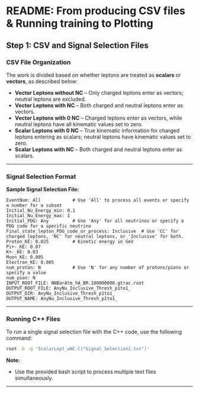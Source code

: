 # **README: From producing CSV files & Running training to Plotting**  

## **Step 1: CSV and Signal Selection Files**  

### **CSV File Organization**  
The work is divided based on whether leptons are treated as **scalars** or **vectors**, as described below:  

- **Vector Leptons without NC** – Only charged leptons enter as vectors; neutral leptons are excluded.  
- **Vector Leptons with NC** – Both charged and neutral leptons enter as vectors.  
- **Vector Leptons with 0 NC** – Charged leptons enter as vectors, while neutral leptons have all kinematic values set to zero.  
- **Scalar Leptons with 0 NC** – True kinematic information for charged leptons entering as scalars; neutral leptons have kinematic values set to zero.  
- **Scalar Leptons with NC** – Both charged and neutral leptons enter as scalars.  

---

### **Signal Selection Format**  

**Sample Signal Selection File:**  

```
EventNum: All            # Use 'All' to process all events or specify a number for a subset  
Initial_Nu_Energy_min: 0.1  
Initial_Nu_Energy_max: 1  
Initial_PDG: Any         # Use 'Any' for all neutrinos or specify a PDG code for a specific neutrino  
Final_state_lepton_PDG_code_or_process: Inclusive  # Use 'CC' for charged leptons, 'NC' for neutral leptons, or 'Inclusive' for both.  
Proton_KE: 0.025         # Kinetic energy in GeV  
Pi+-_KE: 0.07  
K+-_KE: 0.03  
Muon_KE: 0.005  
Electron_KE: 0.005  
num_proton: N            # Use 'N' for any number of protons/pions or specify a value  
num_pion: N  
INPUT_ROOT_FILE: NNBarAtm_hA_BR.100000000.gtrac.root  
OUTPUT_ROOT_FILE: AnyNu_Inclusive_Thresh_p1to1_  
OUTPUT_DIR: AnyNu_Inclusive_Thresh_p1to1_  
OUTPUT_NAME: AnyNu_Inclusive_Thresh_p1to1_  
```  

---

### **Running C++ Files**  

To run a single signal selection file with the C++ code, use the following command:  
```bash
root -b -q 'ScalarLept_wNC.C("Signal_Selection1.txt")'
```  
**Note:**  
- Use the provided bash script to process multiple text files simultaneously.  

---